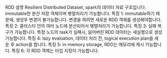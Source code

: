 

RDD 설명
Resilient Distributed Dataset, spark의 데이터 자료 구조입니다.
immutable한 분산 저장 객체이며 병렬처리가 가능합니다.
특징 1: immutable하기 때문에, 생성후 변경이 불가능합니다. 변경을 하려면 새로운 RDD 객체를 생성해야합니다.
특징 2: 클러스터 안의 여러 노드에 분산되어서 병렬처리가 가능합니다.
특징 3: 실패 복구가 가능합니다. 특정 노드의 task가 실패시, 잃어버린 RDD 데이터는 새실행으로 생성가능합니다.
특징 4: lazy evaluation, 데이터 처리 전, logical execution plan을 세운 후 action을 합니다.
특징 5: in-memory storage, RDD는 메모리에 캐시 가능합니다.
특징 6: 각 RDD 객체는 타입 지정이 가능합니다.